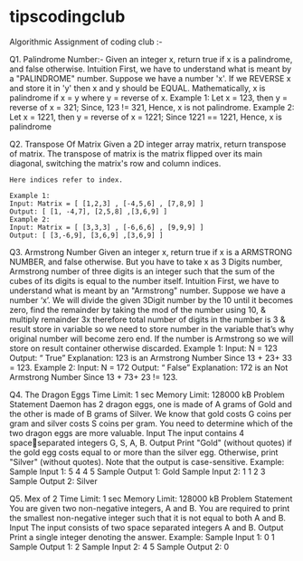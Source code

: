 # tipscodingclub
Algorithmic Assignment of coding club :-

Q1. Palindrome Number:-
    Given an integer x, return true if x is a palindrome, and false otherwise.
    Intuition
    First, we have to understand what is meant by a "PALINDROME" number.
    Suppose we have a number 'x'. If we REVERSE x and store it in 'y' then x and y should be EQUAL. 
    Mathematically, x is palindrome if x = y where y = reverse of x.
    Example 1:
    Let x = 123,
    then y = reverse of x = 321;
    Since, 123 != 321, Hence, x is not palindrome.
    Example 2:
    Let x = 1221,
    then y = reverse of x = 1221;
    Since 1221 == 1221, Hence, x is palindrome
    
Q2. Transpose Of Matrix
    Given a 2D integer array matrix, return transpose of matrix. 
    The transpose of matrix is the matrix flipped over its main diagonal, switching the matrix's 
    row and column indices.
 
    Here indices refer to index.
 
    Example 1:
    Input: Matrix = [ [1,2,3] , [-4,5,6] , [7,8,9] ]
    Output: [ [1, -4,7], [2,5,8] ,[3,6,9] ]
    Example 2:
    Input: Matrix = [ [3,3,3] , [-6,6,6] , [9,9,9] ]
    Output: [ [3,-6,9], [3,6,9] ,[3,6,9] ]

Q3. Armstrong Number
    Given an integer x, return true if x is a ARMSTRONG NUMBER, and false otherwise.
    But you have to take x as 3 Digits number, Armstrong number of three digits is an integer such 
    that the sum of the cubes of its digits is equal to the number itself. 
    Intuition
    First, we have to understand what is meant by an "Armstrong" number.
    Suppose we have a number ‘x’. We will divide the given 3Digit number by the 10 until it becomes 
    zero, find the remainder by taking the mod of the number using 10, & multiply remainder 3x 
    therefore total number of digits in the number is 3 & result store in variable so we need to store 
    number in the variable that’s why original number will become zero end. If the number is Armstrong 
    so we will store on result container otherwise discarded.
    Example 1: 
    Input: N = 123
    Output: “ True”
    Explanation: 123 is an Armstrong Number
    Since 13 + 23+ 33 = 123.
    Example 2: 
    Input: N = 172
    Output: “ False”
    Explanation: 172 is an Not Armstrong Number
    Since 13 + 73+ 23 != 123.
    
Q4. The Dragon Eggs
    Time Limit: 1 sec
    Memory Limit: 128000 kB
    Problem Statement
    Daemon has 2 dragon eggs, one is made of A grams of Gold and the other is made of B 
    grams of Silver.
    We know that gold costs G coins per 
    gram and silver costs S coins per 
    gram. You need to determine which 
    of the two dragon eggs are more 
    valuable.
    Input
    The input contains 4 spaceseparated integers G, S, A, B.
    Output
    Print "Gold" (without quotes) if the gold egg costs equal to or more than the silver egg. 
    Otherwise, print "Silver" (without quotes).
    Note that the output is case-sensitive.
    Example:
    Sample Input 1:
    5 4 4 5
    Sample Output 1:
    Gold
    Sample Input 2:
    1 1 2 3
    Sample Output 2:
    Silver

Q5. Mex of 2
    Time Limit: 1 sec
    Memory Limit: 128000 kB
    Problem Statement
    You are given two non-negative integers, A and B. You are required to print the smallest 
    non-negative integer such that it is not equal to both A and B.
    Input
    The input consists of two space 
    separated integers A and B.
    Output
    Print a single integer denoting 
    the answer.
    Example:
    Sample Input 1:
    0 1
    Sample Output 1:
    2
    Sample Input 2:
    4 5
    Sample Output 2:
    0
    
